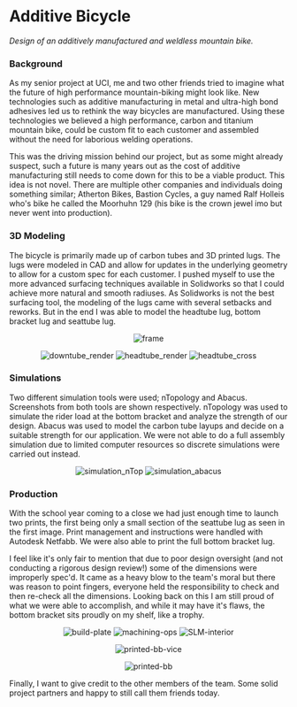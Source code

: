 # Additive Bicycle

*Design of an additively manufactured and weldless mountain bike.*

### Background

As my senior project at UCI, me and two other friends tried to imagine what the future of high performance mountain-biking might look like. New technologies
such as additive manufacturing in metal and ultra-high bond adhesives led us to rethink the way bicycles are manufactured. Using these technologies we believed 
a high performance, carbon and titanium mountain bike, could be custom fit to each customer and assembled without the need for laborious welding operations.

This was the driving mission behind our project, but as some might already suspect, such a future is many years out as the cost of additive manufacturing still 
needs to come down for this to be a viable product. This idea is not novel. There are multiple other companies and individuals doing something similar; 
Atherton Bikes, Bastion Cycles, a guy named Ralf Holleis who's bike he called the Moorhuhn 129 (his bike is the crown jewel imo but never went into production).

### 3D Modeling

The bicycle is primarily made up of carbon tubes and 3D printed lugs. The lugs were modeled in CAD and allow for updates in the underlying geometry to allow
for a custom spec for each customer. I pushed myself to use the more advanced surfacing techniques available in Solidworks so that I could achieve more natural and 
smooth radiuses. As Solidworks is not the best surfacing tool, the modeling of the lugs came with several setbacks and reworks. But in the end I was able to model the 
headtube lug, bottom bracket lug and seattube lug.

<p class="img_row" align="center">
  <img alt="frame" src=".\media\portfolio\additive_bicycle\Gluebi_v1.png"/>
</p>


<p class="img_row" align="center">
  <img class="img_3row" alt="downtube_render" src=".\media\portfolio\additive_bicycle\Down Tube Closeup.png"/>
  <img class="img_3row" alt="headtube_render" src=".\media\portfolio\additive_bicycle\Head Tube Closeup.png"/>
  <img class="img_3row" alt="headtube_cross" src=".\media\portfolio\additive_bicycle\post bool add headtube.png"/>
</p>

### Simulations

Two different simulation tools were used; nTopology and Abacus. Screenshots from both tools are shown respectively. nTopology was used to simulate the rider load at the 
bottom bracket and analyze the strength of our design. Abacus was used to model the carbon tube layups and decide on a suitable strength for our application. We were not 
able to do a full assembly simulation due to limited computer resources so discrete simulations were carried out instead.

<p class="img_row" align="center">
  <img class="img_2row" alt="simulation_nTop" src=".\media\portfolio\additive_bicycle\BB Sim 1.png"/>
  <img class="img_2row" alt="simulation_abacus" src=".\media\portfolio\additive_bicycle\Tube_ply.png"/>
</p>

### Production

With the school year coming to a close we had just enough time to launch two prints, the first being only a small section of the seattube lug as seen in the first image. 
Print management and instructions were handled with Autodesk Netfabb. We were also able to print the full bottom bracket lug.

I feel like it's only fair to mention that due to poor design oversight (and not conducting a rigorous design review!) some of the dimensions were improperly spec'd. 
It came as a heavy blow to the team's moral but there was reason to point fingers, everyone held the responsibility to check and then re-check all the dimensions. 
Looking back on this I am still proud of what we were able to accomplish, and while it may have it's flaws, the bottom bracket sits proudly on my shelf, like 
a trophy.

<p class="img_row" align="center">
  <img class="img_3row" alt="build-plate" src=".\media\portfolio\additive_bicycle\IMG_2312.jpg">
  <img class="img_3row" alt="machining-ops" src=".\media\portfolio\additive_bicycle\IMG_2334.jpg">
  <img class="img_3row" alt="SLM-interior" src=".\media\portfolio\additive_bicycle\IMG_2350.jpg">
</p>

<p class="img_row" align="center">
  <img alt="printed-bb-vice" src=".\media\portfolio\additive_bicycle\IMG_4998_cropped.jpg">
</p>

<p class="img_row" align="center">
  <img alt="printed-bb" src=".\media\portfolio\additive_bicycle\IMG-8908.jpg">
</p>

Finally, I want to give credit to the other members of the team. Some solid project partners and happy to 
still call them friends today.